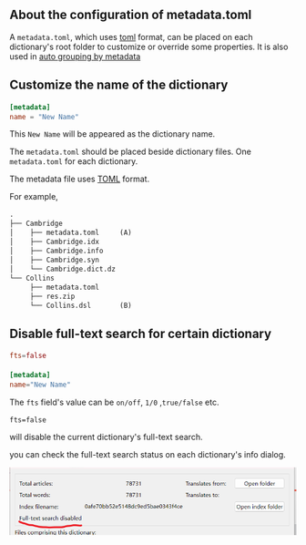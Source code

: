 ## About the configuration of metadata.toml

A `metadata.toml`, which uses [toml](https://toml.io) format, can be placed on each dictionary's root folder to customize or override some properties. It is also used in [auto grouping by metadata](manage_groups.md)

## Customize the name of the dictionary

```toml
[metadata]
name = "New Name"
```

This `New Name` will be appeared as the dictionary name.

The `metadata.toml` should be placed beside dictionary files. One `metadata.toml` for each dictionary.

The metadata file uses [TOML](https://toml.io) format.

For example,

```
.
├── Cambridge
│    ├── metadata.toml     (A)
│    ├── Cambridge.idx
│    ├── Cambridge.info
│    ├── Cambridge.syn
│    └── Cambridge.dict.dz    
└── Collins
     ├── metadata.toml
     ├── res.zip
     └── Collins.dsl       (B)  

```

## Disable full-text search for certain dictionary

```toml
fts=false

[metadata]
name="New Name"

```

The `fts` field's value can be `on/off`, `1/0` ,`true/false` etc.

```
fts=false
```
will disable the current dictionary's full-text search.

you can check the full-text search status on each dictionary's info dialog.

![](img/dictionary-info-fullindex.png)
